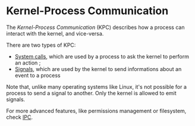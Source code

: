 # Kernel-Process Communication

The _Kernel-Process Communication_ (KPC) describes how a process can interact with the kernel, and vice-versa.

There are two types of KPC:

- [System calls](../syscalls.md), which are used by a process to ask the kernel to perform an action ;
- [Signals](../signals.md), which are used by the kernel to send informations about an event to a process

Note that, unlike many operating systems like Linux, it's not possible for a process to send a signal to another. Only the kernel is allowed to emit signals.

For more advanced features, like permissions management or filesystem, check [IPC](../../technical/ipc.md).
